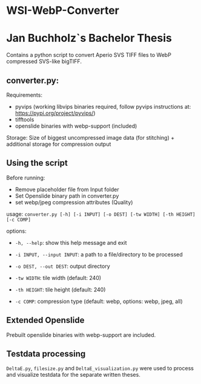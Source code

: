 # WSI-WebP-Converter
# Jan Buchholz`s Bachelor Thesis

Contains a python script to convert Aperio SVS TIFF files to WebP compressed SVS-like bigTIFF.

## converter.py:

Requirements: 
- pyvips (working libvips binaries required, follow pyvips instructions at: https://pypi.org/project/pyvips/)
- tifftools
- openslide binaries with webp-support (included)

Storage: Size of biggest uncompressed image data (for stitching) + additional storage for compression output

## Using the script

Before running: 
- Remove placeholder file from Input folder
- Set Openslide binary path in converter.py
- set webp/jpeg compression attributes (Quality)

usage: `converter.py [-h] [-i INPUT] [-o DEST] [-tw WIDTH] [-th HEIGHT] [-c COMP]`

options:
  - `-h, --help`:            show this help message and exit

  - `-i INPUT, --input INPUT`:        a path to a file/directory to be processed
  - `-o DEST, --out DEST`:   output directory
  - `-tw WIDTH`:           tile width (default: 240)
  - `-th HEIGHT`:            tile height (default: 240)
  - `-c COMP`:               compression type (default: webp, options: webp, jpeg, all)

## Extended Openslide
Prebuilt openslide binaries with webp-support are included.

## Testdata processing
`DeltaE.py`, `filesize.py` and `DeltaE_visualization.py` were used to process and visualize testdata for the separate written theses.
